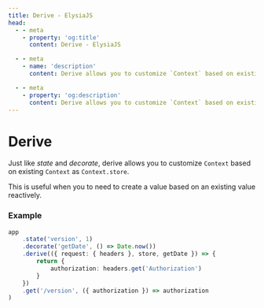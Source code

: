 ```yaml
---
title: Derive - ElysiaJS
head:
  - - meta
    - property: 'og:title'
      content: Derive - ElysiaJS

  - - meta
    - name: 'description'
      content: Derive allows you to customize `Context` based on existing `Context` as `Context.store`, useful when you to need to create a value based on an existing value reactively

  - - meta
    - property: 'og:description'
      content: Derive allows you to customize `Context` based on existing `Context` as `Context.store`, useful when you to need to create a value based on an existing value reactively
---
```


# Derive
Just like _state_ and _decorate_, derive allows you to customize `Context` based on existing `Context` as `Context.store`.

This is useful when you to need to create a value based on an existing value reactively.

### Example
```typescript
app
    .state('version', 1)
    .decorate('getDate', () => Date.now())
    .derive(({ request: { headers }, store, getDate }) => {
        return {
            authorization: headers.get('Authorization')
        }
    })
    .get('/version', ({ authorization }) => authorization
)
```
